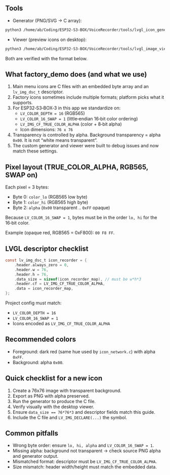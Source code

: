 ## Tools

- Generator (PNG/SVG → C array):
```bash
python3 /home/ab/Coding/ESP32-S3-BOX/VoiceRecorder/tools/lvgl_icon_generator/generator_simple.py
```

- Viewer (preview icons on desktop):
```bash
python3 /home/ab/Coding/ESP32-S3-BOX/VoiceRecorder/tools/lvgl_image_viewer/viewer.py
```

Both are verified with the format below.

## What factory_demo does (and what we use)

1. Main menu icons are C files with an embedded byte array and an `lv_img_dsc_t` descriptor.
2. Factory icons sometimes include multiple formats; platform picks what it supports.
3. For ESP32‑S3‑BOX‑3 in this app we standardize on:
   - `LV_COLOR_DEPTH = 16` (RGB565)
   - `LV_COLOR_16_SWAP = 1` (little‑endian 16‑bit color ordering)
   - `LV_IMG_CF_TRUE_COLOR_ALPHA` (color + 8‑bit alpha)
   - Icon dimensions: `76 x 76`
4. Transparency is controlled by alpha. Background transparency = alpha `0x00`. It is not “white means transparent”.
5. The custom generator and viewer were built to debug issues and now match these settings.

## Pixel layout (TRUE_COLOR_ALPHA, RGB565, SWAP on)

Each pixel = 3 bytes:

- Byte 0: `color_lo` (RGB565 low byte)
- Byte 1: `color_hi` (RGB565 high byte)
- Byte 2: `alpha` (`0x00` transparent .. `0xFF` opaque)

Because `LV_COLOR_16_SWAP = 1`, bytes must be in the order `lo, hi` for the 16‑bit color.

Example (opaque red, RGB565 = 0xF800): `00 F8 FF`.

## LVGL descriptor checklist

```c
const lv_img_dsc_t icon_recorder = {
    .header.always_zero = 0,
    .header.w = 76,
    .header.h = 76,
    .data_size = sizeof(icon_recorder_map), // must be w*h*3
    .header.cf = LV_IMG_CF_TRUE_COLOR_ALPHA,
    .data = icon_recorder_map,
};
```

Project config must match:

- `LV_COLOR_DEPTH = 16`
- `LV_COLOR_16_SWAP = 1`
- Icons encoded as `LV_IMG_CF_TRUE_COLOR_ALPHA`

## Recommended colors

- Foreground: dark red (same hue used by `icon_network.c`) with alpha `0xFF`.
- Background: alpha `0x00`.

## Quick checklist for a new icon

1. Create a 76x76 image with transparent background.
2. Export as PNG with alpha preserved.
3. Run the generator to produce the C file.
4. Verify visually with the desktop viewer.
5. Ensure `data_size == 76*76*3` and descriptor fields match this guide.
6. Include the C file and `LV_IMG_DECLARE(...)` the symbol.

## Common pitfalls

- Wrong byte order: ensure `lo, hi, alpha` and `LV_COLOR_16_SWAP = 1`.
- Missing alpha: background not transparent → check source PNG alpha and generator output.
- Mismatched format: descriptor must be `LV_IMG_CF_TRUE_COLOR_ALPHA`.
- Size mismatch: header width/height must match the embedded data.

